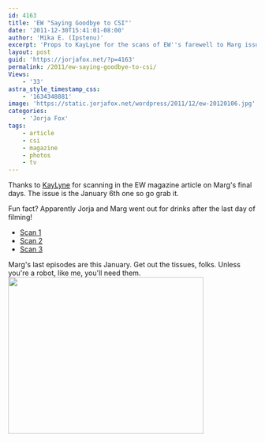 ```yaml
---
id: 4163
title: 'EW "Saying Goodbye to CSI"'
date: '2011-12-30T15:41:01-08:00'
author: 'Mika E. (Ipstenu)'
excerpt: 'Props to KayLyne for the scans of EW''s farewell to Marg issue.'
layout: post
guid: 'https://jorjafox.net/?p=4163'
permalink: /2011/ew-saying-goodbye-to-csi/
Views:
    - '33'
astra_style_timestamp_css:
    - '1634348881'
image: 'https://static.jorjafox.net/wordpress/2011/12/ew-20120106.jpg'
categories:
    - 'Jorja Fox'
tags:
    - article
    - csi
    - magazine
    - photos
    - tv
---
```


Thanks to <a href="http://twitter.com/KayLyne">KayLyne</a> for scanning in the EW magazine article on Marg's final days. The issue is the January 6th one so go grab it.

Fun fact? Apparently Jorja and Marg went out for drinks after the last day of filming!
<ul>
	<li><a href="http://s1180.photobucket.com/albums/x409/kaylyne4/csi/?action=view&amp;current=margEW1-6-121wt.jpg">Scan 1</a></li>
	<li><a href="http://s1180.photobucket.com/albums/x409/kaylyne4/csi/?action=view&amp;current=margEW1-6-122wt.jpg">Scan 2</a></li>
	<li><a href="http://s1180.photobucket.com/albums/x409/kaylyne4/csi/?action=view&amp;current=margEW1-6-123wt.jpg">Scan 3</a></li>
</ul>
Marg's last episodes are this January. Get out the tissues, folks. Unless you're a robot, like me, you'll need them.

<img class="aligncenter size-full wp-image-4164" title="ew-20120106" src="//static.jorjafox.net/wordpress/2011/12/ew-20120106.jpg" alt="" width="396" height="317" />

